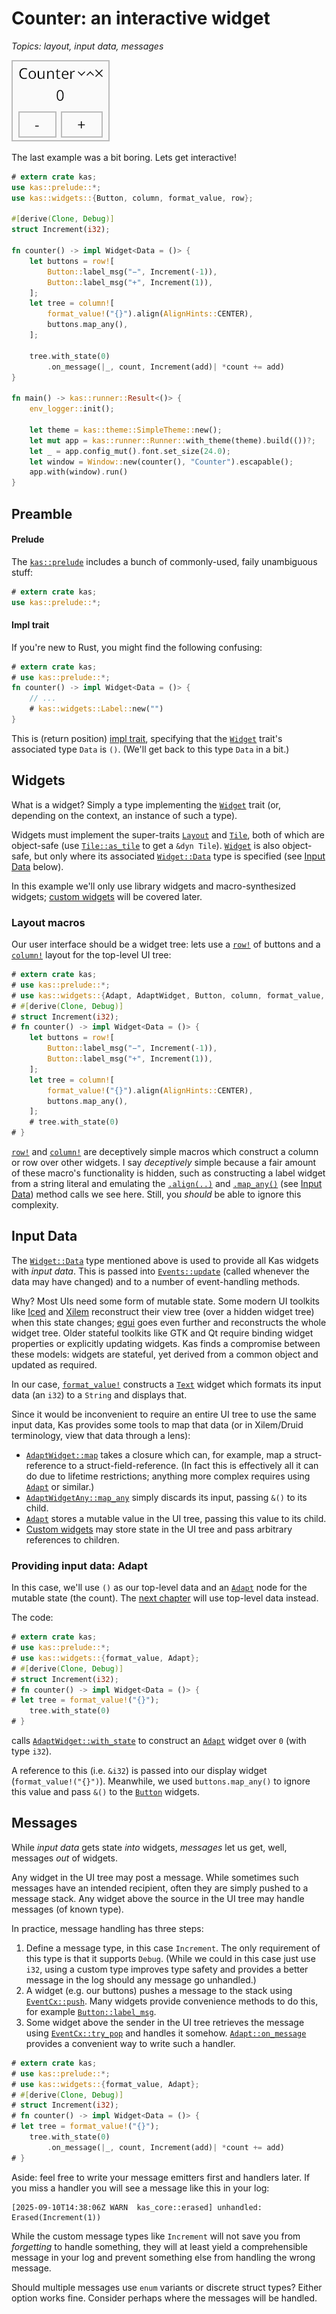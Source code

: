# Counter: an interactive widget

*Topics: layout, input data, messages*

![Counter](screenshots/counter.png)

The last example was a bit boring. Lets get interactive!

```rust
# extern crate kas;
use kas::prelude::*;
use kas::widgets::{Button, column, format_value, row};

#[derive(Clone, Debug)]
struct Increment(i32);

fn counter() -> impl Widget<Data = ()> {
    let buttons = row![
        Button::label_msg("−", Increment(-1)),
        Button::label_msg("+", Increment(1)),
    ];
    let tree = column![
        format_value!("{}").align(AlignHints::CENTER),
        buttons.map_any(),
    ];

    tree.with_state(0)
        .on_message(|_, count, Increment(add)| *count += add)
}

fn main() -> kas::runner::Result<()> {
    env_logger::init();

    let theme = kas::theme::SimpleTheme::new();
    let mut app = kas::runner::Runner::with_theme(theme).build(())?;
    let _ = app.config_mut().font.set_size(24.0);
    let window = Window::new(counter(), "Counter").escapable();
    app.with(window).run()
}
```

## Preamble

#### Prelude

The [`kas::prelude`] includes a bunch of commonly-used, faily unambiguous stuff:
```rust
# extern crate kas;
use kas::prelude::*;
```

#### Impl trait

If you're new to Rust, you might find the following confusing:
```rust
# extern crate kas;
# use kas::prelude::*;
fn counter() -> impl Widget<Data = ()> {
    // ...
    # kas::widgets::Label::new("")
}
```
This is (return position) [impl trait](https://doc.rust-lang.org/stable/rust-by-example/trait/impl_trait.html), specifying that the [`Widget`] trait's associated type `Data` is `()`.
(We'll get back to this type `Data` in a bit.)


## Widgets

What is a widget? Simply a type implementing the [`Widget`] trait (or, depending on the context, an instance of such a type).

Widgets must implement the super-traits [`Layout`] and [`Tile`], both of which are object-safe (use [`Tile::as_tile`] to get a `&dyn Tile`). [`Widget`] is also object-safe, but only where its associated [`Widget::Data`] type is specified (see [Input Data](#input-data) below).

In this example we'll only use library widgets and macro-synthesized widgets; [custom widgets](custom-widget.md) will be covered later.

### Layout macros

Our user interface should be a widget tree: lets use a [`row!`] of buttons and a [`column!`] layout for the top-level UI tree:
```rust
# extern crate kas;
# use kas::prelude::*;
# use kas::widgets::{Adapt, AdaptWidget, Button, column, format_value, row};
# #[derive(Clone, Debug)]
# struct Increment(i32);
# fn counter() -> impl Widget<Data = ()> {
    let buttons = row![
        Button::label_msg("−", Increment(-1)),
        Button::label_msg("+", Increment(1)),
    ];
    let tree = column![
        format_value!("{}").align(AlignHints::CENTER),
        buttons.map_any(),
    ];
    # tree.with_state(0)
# }
```

[`row!`] and [`column!`] are deceptively simple macros which construct a column or row over other widgets. I say *deceptively* simple because a fair amount of these macro's functionality is hidden, such as constructing a label widget from a string literal and emulating the [`.align(..)`](`AdaptWidget::align`) and [`.map_any()`](`AdaptWidgetAny::map_any`) (see [Input Data](#input-data)) method calls we see here. Still, you *should* be able to ignore this complexity.


## Input Data

The [`Widget::Data`] type mentioned above is used to provide all Kas widgets with *input data*. This is passed into [`Events::update`] (called whenever the data may have changed) and to a number of event-handling methods.

Why? Most UIs need some form of mutable state. Some modern UI toolkits like [Iced](https://github.com/iced-rs/iced) and [Xilem](https://github.com/linebender/xilem) reconstruct their view tree (over a hidden widget tree) when this state changes; [egui](https://github.com/emilk/egui) goes even further and reconstructs the whole widget tree. Older stateful toolkits like GTK and Qt require binding widget properties or explicitly updating widgets. Kas finds a compromise between these models: widgets are stateful, yet derived from a common object and updated as required.

In our case, [`format_value!`] constructs a [`Text`] widget which formats its input data (an `i32`) to a `String` and displays that.

Since it would be inconvenient to require an entire UI tree to use the same input data, Kas provides some tools to map that data (or in Xilem/Druid terminology, view that data through a lens):

-   [`AdaptWidget::map`] takes a closure which can, for example, map a struct-reference to a struct-field-reference. (In fact this is effectively all it can do due to lifetime restrictions; anything more complex requires using [`Adapt`] or similar.)
-   [`AdaptWidgetAny::map_any`] simply discards its input, passing `&()` to its child.
-   [`Adapt`] stores a mutable value in the UI tree, passing this value to its child.
-   [Custom widgets](custom-widget.md) may store state in the UI tree and pass arbitrary references to children.

### Providing input data: Adapt

In this case, we'll use `()` as our top-level data and an [`Adapt`] node for the mutable state (the count). The [next chapter](sync-counter.md) will use top-level data instead.

The code:
```rust
# extern crate kas;
# use kas::prelude::*;
# use kas::widgets::{format_value, Adapt};
# #[derive(Clone, Debug)]
# struct Increment(i32);
# fn counter() -> impl Widget<Data = ()> {
# let tree = format_value!("{}");
    tree.with_state(0)
# }
```
calls [`AdaptWidget::with_state`] to construct an [`Adapt`] widget over `0` (with type `i32`).

A reference to this (i.e. `&i32`) is passed into our display widget (`format_value!("{}")`). Meanwhile,
we used `buttons.map_any()` to ignore this value and pass `&()` to the [`Button`] widgets.

## Messages

While *input data* gets state *into* widgets, *messages* let us get, well, messages *out* of widgets.

Any widget in the UI tree may post a message. While sometimes such messages have an intended recipient, often they are simply pushed to a message stack. Any widget above the source in the UI tree may handle messages (of known type).

In practice, message handling has three steps:

1.  Define a message type, in this case `Increment`. The only requirement of this type is that it supports `Debug`. (While we could in this case just use `i32`, using a custom type improves type safety and provides a better message in the log should any message go unhandled.)
2.  A widget (e.g. our buttons) pushes a message to the stack using [`EventCx::push`]. Many widgets provide convenience methods to do this, for example [`Button::label_msg`].
3.  Some widget above the sender in the UI tree retrieves the message using [`EventCx::try_pop`] and handles it somehow. [`Adapt::on_message`] provides a convenient way to write such a handler.

```rust
# extern crate kas;
# use kas::prelude::*;
# use kas::widgets::{format_value, Adapt};
# #[derive(Clone, Debug)]
# struct Increment(i32);
# fn counter() -> impl Widget<Data = ()> {
# let tree = format_value!("{}");
    tree.with_state(0)
        .on_message(|_, count, Increment(add)| *count += add)
# }
```

Aside: feel free to write your message emitters first and handlers later. If you miss a handler you will see a message like this in your log:
```text
[2025-09-10T14:38:06Z WARN  kas_core::erased] unhandled: Erased(Increment(1))
```
While the custom message types like `Increment` will not save you from *forgetting* to handle something, they will at least yield a comprehensible message in your log and prevent something else from handling the wrong message.

Should multiple messages use `enum` variants or discrete struct types? Either option works fine. Consider perhaps where the messages will be handled.


[`Widget`]: https://docs.rs/kas/latest/kas/trait.Widget.html
[`Layout`]: https://docs.rs/kas/latest/kas/trait.Layout.html
[`Tile`]: https://docs.rs/kas/latest/kas/trait.Tile.html
[`Tile::as_tile`]: https://docs.rs/kas/latest/kas/trait.Tile.html#method.as_tile
[`AdaptWidgetAny::map_any`]: https://docs.rs/kas/latest/kas/widgets/trait.AdaptWidgetAny.html#method.map_any
[`kas::prelude`]: https://docs.rs/kas/latest/kas/prelude/index.html
[`column!`]: https://docs.rs/kas/latest/kas/widgets/macro.column.html
[`row!`]: https://docs.rs/kas/latest/kas/widgets/macro.row.html
[`AdaptWidget::align`]: https://docs.rs/kas/latest/kas/widgets/trait.AdaptWidget.html#method.align
[`AdaptWidget::map`]: https://docs.rs/kas/latest/kas/widgets/trait.AdaptWidget.html#method.map
[`AdaptWidget::with_state`]: https://docs.rs/kas/latest/kas/widgets/trait.AdaptWidget.html#method.with_state
[`Widget::Data`]: https://docs.rs/kas/latest/kas/trait.Widget.html#associatedtype.Data
[`Events::update`]: https://docs.rs/kas/latest/kas/trait.Events.html#method.update
[`Text`]: https://docs.rs/kas/latest/kas/widgets/struct.Text.html
[`format_value!`]: https://docs.rs/kas/latest/kas/widgets/macro.format_value.html
[`Adapt`]: https://docs.rs/kas/latest/kas/widgets/struct.Adapt.html
[`EventCx::push`]: https://docs.rs/kas/latest/kas/event/struct.EventCx.html#method.push
[`EventCx::try_pop`]: https://docs.rs/kas/latest/kas/event/struct.EventCx.html#method.try_pop
[`Button`]: https://docs.rs/kas/latest/kas/widgets/struct.Button.html
[`Adapt::on_message`]: https://docs.rs/kas/latest/kas/widgets/struct.Adapt.html#method.on_message
[`Button::label_msg`]: https://docs.rs/kas/latest/kas/widgets/struct.Button.html#method.label_msg
